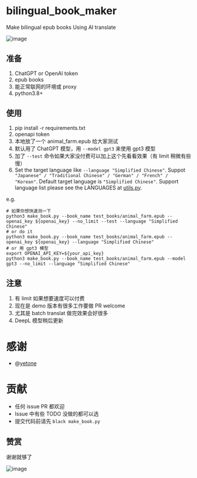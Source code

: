 # bilingual_book_maker
Make bilingual epub books Using AI translate

![image](https://user-images.githubusercontent.com/15976103/222317531-a05317c5-4eee-49de-95cd-04063d9539d9.png)


## 准备

1. ChatGPT or OpenAI token
2. epub books
3. 能正常联网的环境或 proxy
4. python3.8+


## 使用

1. pip install -r requirements.txt
2. openapi token
3. 本地放了一个 animal_farm.epub 给大家测试
4. 默认用了 ChatGPT 模型，用 `--model gpt3` 来使用 gpt3 模型
5. 加了 `--test` 命令如果大家没付费可以加上这个先看看效果（有 limit 稍微有些慢）
6. Set the target language like `--language "Simplified Chinese"`. 
   Suppot ` "Japanese" / "Traditional Chinese" / "German" / "French" / "Korean"`.
   Default target language is `"Simplified Chinese"`. Support language list please see the LANGUAGES at [utils.py](./utils.py).

e.g.
```shell
# 如果你想快速测一下
python3 make_book.py --book_name test_books/animal_farm.epub --openai_key ${openai_key} --no_limit --test --language "Simplified Chinese"
# or do it
python3 make_book.py --book_name test_books/animal_farm.epub --openai_key ${openai_key} --language "Simplified Chinese"
# or 用 gpt3 模型
export OPENAI_API_KEY=${your_api_key}
python3 make_book.py --book_name test_books/animal_farm.epub --model gpt3 --no_limit --language "Simplified Chinese"
```

## 注意

1. 有 limit 如果想要速度可以付费
2. 现在是 demo 版本有很多工作要做 PR welcome
3. 尤其是 batch translat 做完效果会好很多
4. DeepL 模型稍后更新


# 感谢

- @[yetone](https://github.com/yetone)

# 贡献

- 任何 issue PR 都欢迎
- Issue 中有些 TODO 没做的都可以选
- 提交代码前请先 `black make_book.py`

## 赞赏

谢谢就够了

![image](https://user-images.githubusercontent.com/15976103/222407199-1ed8930c-13a8-402b-9993-aaac8ee84744.png)
